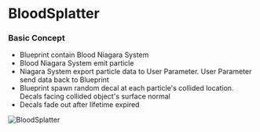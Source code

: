 # BloodSplatter

### Basic Concept
- Blueprint contain Blood Niagara System
- Blood Niagara System emit particle
- Niagara System export particle data to User Parameter. User Parameter send data back to Blueprint
- Blueprint spawn random decal at each particle's collided location. Decals facing collided object's surface normal
- Decals fade out after lifetime expired
 
![BloodSplatter](https://github.com/user-attachments/assets/c29996b1-ed97-4acb-a6a5-e8678056258a)
